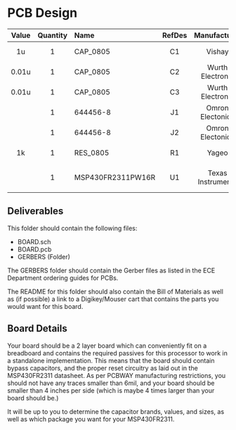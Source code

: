 # PCB Design

|Value|Quantity|Name|RefDes| Manufacturer | Supplier |
| :---: | :---: | :--- | :---: | :---: | :--- |
|1u|1|CAP_0805|C1| Vishay | https://www.mouser.com/ProductDetail/Vishay-Vitramon/VJ0805Y105KXQTW1BC/?qs=sGAEpiMZZMsh%252b1woXyUXj7IM2igjA789UFrvf0Kziow%3d |
|0.01u|1|CAP_0805|C2| Wurth Electronic | https://www.mouser.com/ProductDetail/Wurth-Electronics/885012207011/?qs=sGAEpiMZZMs0AnBnWHyRQEGbLOF2VP1iH7zxtaPhTpObVhmDSZ4o9Q%3d%3d |
|0.01u|1|CAP_0805|C3| Wurth Electronic | https://www.mouser.com/ProductDetail/Wurth-Electronics/885012207011/?qs=sGAEpiMZZMs0AnBnWHyRQEGbLOF2VP1iH7zxtaPhTpObVhmDSZ4o9Q%3d%3d |
||1|644456-8|J1| Omron Electonics | https://www.mouser.com/ProductDetail/Omron-Electronics/XG8V-0831/?qs=sGAEpiMZZMs%252bGHln7q6pm%252bv5BXf4QdrTUprKlfXrIZ0%3d |
||1|644456-8|J2| Omron Electonics | https://www.mouser.com/ProductDetail/Omron-Electronics/XG8V-0831/?qs=sGAEpiMZZMs%252bGHln7q6pm%252bv5BXf4QdrTUprKlfXrIZ0%3d |
|1k|1|RES_0805|R1| Yageo | https://www.mouser.com/ProductDetail/Yageo/RC0805FR-071KL/?qs=sGAEpiMZZMtlubZbdhIBINUJ4p5cMnF1Rv8sEVwr4ss%3d |
||1|MSP430FR2311PW16R|U1| Texas Instruments | https://www.mouser.com/ProductDetail/Texas-Instruments/MSP430FR2311IPW16R/?qs=sGAEpiMZZMvzNxwKcL67%252bslf58yKv5kzj7hMAPyboDs%3d |


## Deliverables 
This folder should contain the following files:
* BOARD.sch
* BOARD.pcb
* GERBERS (Folder)

The GERBERS folder should contain the Gerber files as listed in the ECE Department ordering guides for PCBs.

The README for this folder should also contain the Bill of Materials as well as (if possible) a link to a Digikey/Mouser cart that contains the parts you would want for this board.

## Board Details
Your board should be a 2 layer board which can conveniently fit on a breadboard and contains the required passives for this processor to work in a standalone implementation. This means that the board should contain bypass capacitors, and the proper reset circuitry as laid out in the MSP430FR2311 datasheet. As per PCBWAY manufacturing restrictions, you should not have any traces smaller than 6mil, and your board should be smaller than 4 inches per side (which is maybe 4 times larger than your board should be.)

It will be up to you to determine the capacitor brands, values, and sizes, as well as which package you want for your MSP430FR2311.
